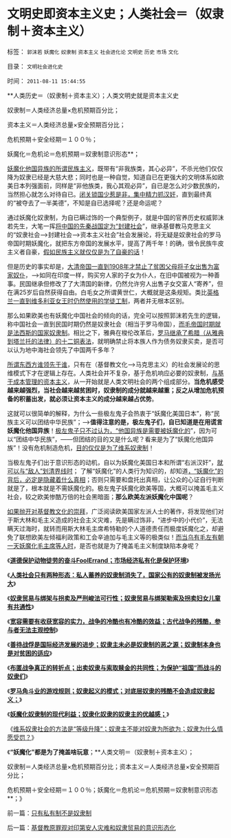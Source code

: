 # 文明史即资本主义史；人类社会＝（奴隶制＋资本主义）

标签： `郭沫若` `妖魔化` `奴隶制` `资本主义` `社会进化论` `文明史` `历史` `市场` `文化` 

目录： `文明社会进化史`

时间： `2011-08-11 15:44:55`

**人类历史＝（奴隶制＋资本主义）；人类文明史就是资本主义史

奴隶制＝人类经济总量×危机预期百分比；

资本主义＝人类经济总量×安全预期百分比；

危机预期＋安全经期＝１００％；

妖魔化＝危机论＝危机预期＝奴隶制意识形态**；

[妖魔化他国异族的所谓民族主义](../../../2010/3/22/中国应该开始学会讲实力.md)，既带有“非我族类，其心必异”，不杀光他们仅仅降为奴隶已经是大慈大悲；同时也是一种自觉，知道自已在更强大的文明体系如欧美日本列强面前，同样是“非他族类，我心其观必异”，自已是怎么对少数民族的，当然担心就怎么对待自已。[闭关锁国少惹是非，集中精力抓汉奸](../../../2009/9/28/示形于外实侵于内的爱国道德明星.md)，直到最终真的“被夺去了一半美德”，不知是自已选择呢？还是命运呢？

通过妖魔化奴隶制，为自已瞒过饰的一个典型例子，就是中国的官养历史权威郭沫若先生，大笔一挥[将中国的先秦战国定为“封建社会](../../../2010/6/8/战国三个阶段，魏霸，齐霸，秦霸.md)”，继承基督教马克思主义的“奴隶社会——>封建社会——>资本主义社会”社会发展论，将无疑是奴隶社会的罗马帝国时期妖魔化，就把东方帝国的发展水平，提高了两千年！的确，很令民族牛皮主义者自豪，[假如民族主义就仅仅是为了自豪的话](../../../2009/12/8/加强国防不能依靠文学创作.md)！

但是历史的事实却是，[大清帝国一直到1908年才禁止了贫困父母将子女出售为富家奴仆](../../../2011/7/25/“买一个奴隶，胜作七级浮屠.md)，——>如同在印度一样，购买穷人家的子女为仆人，在旧中国被视为一种善事。民国继承但修改了了大清国的新律，仍然允许穷人出售子女交富人“寄养”，但在满25岁后自然获得自由。白毛女之所谓黄世仁，大概就是这条规矩。类比[英格兰一直到维多利亚女王时仍然使用的学徒工制](../../../2011/3/30/美英“孙志刚法”和黑奴待遇.md)，两者并无根本区别。

那么如果欧美也有妖魔化中国社会的倾向的话，完全可以按照郭沫若先生的逻辑，称中国社会一直到民国时期仍然是奴隶社会（相当于罗马帝国），[而毛帝国时期就是法西斯的国家奴隶制](../../../2010/7/10/中国传统愤青崇拜德国纳粹.md)。相比之下，雅典在梭伦改革后，[罗马继承了希腊（从雅典到塔兰托的法律）的十二铜表法](../../../2010/5/6/罗马法学家首先阐述了人人平等的价值观.md)，就明确禁止将本族人作为债务奴隶买卖，是否可以认为地中海社会领先了中国两千多年？

[所谓东西方谁领先于谁](../../../2009/11/23/中印古代经济与西方地中海社会谁发达？.md)，只有在（基督教文化——>马克思主义）的社会发展论的思维模式下才在逻辑上存在。人类社会并不复杂，基于危机响应必要的奴隶制，[与基于成本管理的资本主义](../../../2010/12/30/经济学就是成本学，资本主义即绿色GDP主义.md)，从一开始就是人类文明社会的两个组成部分。**当危机感受越来越强烈，当社会越来越贫困时，奴隶制的成分就越来越重；反之从增加危机预备的积蓄出发，就必须让资本主义的成分越来越占优势**。

这就可以很简单的解释，为什么一些极左鬼子会热衷于“妖魔化美国日本”，称“民族主义可以团结中华民族”；——>**值得注意的是，极左鬼子们，自已知道是在用谎言妖魔化他国异族**！[极左鬼子只不过认为，“他国异族是需要被妖魔化的](../../../2011/1/19/“不妖魔化美国的是被美国收买的”.md)”，因为可以“团结中华民族”，——但团结的目的又是什么呢？看来是为了“妖魔化他国异族”！没有危机制造危机，[目的仅仅是为了维系奴隶制](../../../2011/7/21/基督教意识形态对奴隶制的偏见.md)！

当极左鬼子们出于意识形态的动机，自以为妖魔化美国日本和所谓“右派汉奸”，[就可以与“敌人”划清界线时](../../../2011/7/25/妖魔化奴隶制和奴隶主的优越感.md)； 了解“妖魔化”的人类行为知识的，却知道[，“妖魔化”的背后，必定是隐藏着什么真相](../../../2011/6/20/管理层应反思为“A股机构化”而妖魔化散户.md)；否则只需要和盘托出真相，让公众的心证自行判断就是了，根本就是不需妖魔化的。极左鬼子妖魔化欧美等国，大概可以掩盖毛主义社会，较之欧美惨酷万倍的社会黑暗面；**那么欧美左派妖魔化中国呢**？

[如果抛开对基督教文化的崇拜](../../../2011/7/21/令人心酸的希腊奴隶不是历史.md)，广泛阅读欧美国家左派人士的著作，将发现他们对于斯大林和毛主义造成的社会主义灾难，先是瞒过饰非，“进步中的小代价”，无法瞒天过海时，就转而用斯大林毛主席希特勒的个人道德责任而极度妖魔化之，却避免了联想欧美左倾福利政策和工会辛迪加与毛主义等的极类似！[而当乌有毛左有朝一天妖魔化毛主席等人时](../../../2011/3/12/“妖魔化希特勒”掩盖了危险的社会规律.md)，是否也就是为了掩盖毛主义制度缺陷本身呢？

《[**道德保护动物徒劳的奋斗FoolErrand；市场经济私有化是保护环境**](../../../2011/7/25/保护热门野生动物的徒劳和“保护黑奴”.md)》

《[**人类社会只有两种形态：私人蓄养的奴隶制消失了，国家公有的奴隶制被发扬光大**](../../../2011/7/25/人类社会只有两种形态;私人蓄养的奴隶制暂时消失了；.md)》

《[**奴隶贸易与绑架与拐卖及严刑峻法可行性；奴隶贸易与绑架勒索及拐卖妇女儿童有共通性**](../../../2011/7/25/奴隶贸易与绑架与拐卖及严刑峻法.md)》

《[**宽容需要有收获宽容的实力，战争的冷酷也有冷酷的效益；古代战争的残酷，参与者无法主观控制**](../../../2011/7/25/战争中冷酷？还是宽容？.md)》

《[**善待战俘是国际经济发展的进步；奴隶主未必是奴隶制的恶之源；奴隶制本身也是对贫困的适应**](../../../2011/7/25/“买一个奴隶，胜作七级浮屠.md)》

《[**布匿战争真正的转折点；出卖奴隶与索取赎金的共同性；为保护“祖国”而战斗的奴隶们**](../../../2011/7/25/布匿战争真正的转折点.md)》

《[**罗马角斗业的游戏规则；奴隶起义的模式；对底层奴隶的残酷不会造成奴隶起义；**](../../../2011/7/25/罗马角斗行业和奴隶起义的模式.md)》

《[**妖魔化奴隶制的现代利益；奴隶化奴隶的奴隶主的优越感；**](../../../2011/7/25/妖魔化奴隶制和奴隶主的优越感.md)》

《[维系奴隶社会的方法是“等级升降”；奴隶主不能对奴隶为所欲为；奴隶为什么情愿受罚？](../../../2011/7/25/维系奴隶社会的方法是“等级升降”；.md)》

《**“妖魔化”都是为了掩盖啥玩意**；**人类文明＝（奴隶制＋资本主义）；

奴隶制＝人类经济总量×危机预期百分比；资本主义＝人类经济总量×安全预期百分比；

危机预期＋安全经期＝１００％；妖魔化＝危机论＝危机预期＝奴隶制意识形态**；》



前一篇：[只有私有制不是奴隶制](../../../2011/8/11/只有私有制不是奴隶制.md)

后一篇：[基督教原罪观对印第安人灾难和奴隶贸易的意识形态化](../../../2011/8/11/基督教原罪观对印第安人灾难和奴隶贸易的意识形态化.md)